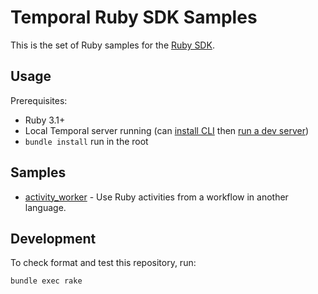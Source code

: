 # Temporal Ruby SDK Samples

This is the set of Ruby samples for the [Ruby SDK](https://github.com/temporalio/sdk-ruby).

## Usage

Prerequisites:

* Ruby 3.1+
* Local Temporal server running (can [install CLI](https://docs.temporal.io/cli#install) then
  [run a dev server](https://docs.temporal.io/cli#start-dev-server))
* `bundle install` run in the root

## Samples

<!-- Keep this list in alphabetical order -->
* [activity_worker](activity_worker) - Use Ruby activities from a workflow in another language.

## Development

To check format and test this repository, run:

    bundle exec rake